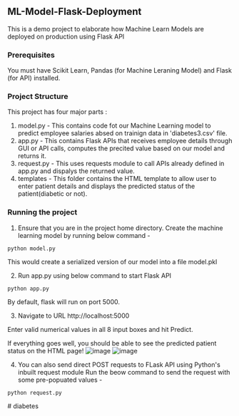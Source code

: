 ## ML-Model-Flask-Deployment
This is a demo project to elaborate how Machine Learn Models are deployed on production using Flask API

### Prerequisites
You must have Scikit Learn, Pandas (for Machine Leraning Model) and Flask (for API) installed.

### Project Structure
This project has four major parts :
1. model.py - This contains code fot our Machine Learning model to predict employee salaries absed on trainign data in 'diabetes3.csv' file.
2. app.py - This contains Flask APIs that receives employee details through GUI or API calls, computes the precited value based on our model and returns it.
3. request.py - This uses requests module to call APIs already defined in app.py and dispalys the returned value.
4. templates - This folder contains the HTML template to allow user to enter patient details and displays the predicted status of the patient(diabetic or not).

### Running the project
1. Ensure that you are in the project home directory. Create the machine learning model by running below command -
```
python model.py
```
This would create a serialized version of our model into a file model.pkl

2. Run app.py using below command to start Flask API
```
python app.py
```
By default, flask will run on port 5000.

3. Navigate to URL http://localhost:5000



Enter valid numerical values in all 8 input boxes and hit Predict.

If everything goes well, you should  be able to see the predicted patient status on the HTML page!
![image](https://user-images.githubusercontent.com/10856626/73582991-7f51b380-4498-11ea-89e3-7557ed661241.png)
![image](https://user-images.githubusercontent.com/10856626/73582997-85e02b00-4498-11ea-97c5-34433fb71ac8.png)


4. You can also send direct POST requests to FLask API using Python's inbuilt request module
Run the beow command to send the request with some pre-popuated values -
```
python request.py
```
#   d i a b e t e s  
 